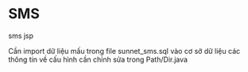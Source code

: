SMS
===

sms jsp

Cần import dữ liệu mấu trong file sunnet_sms.sql vào cơ sở dữ liệu
các thông tin về cấu hình cần chỉnh sửa trong Path/Dir.java
